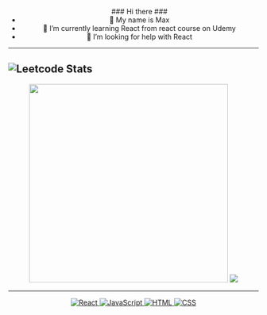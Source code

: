 <ul align="center">
  ### Hi there ###

  <li> 👋 My name is Max </li> 
  <li> 🌱 I’m currently learning React from react course on Udemy </li> 
  <li> 🤔 I’m looking for help with React </li>
</ul>

---
  ![Leetcode Stats](https://leetcard.jacoblin.cool/Maxviz)
---
<p align="center">
  <img src="https://github-readme-stats.vercel.app/api?username=maxv1z&show_icons=true&theme=bear" width="400">
  <img src="https://github-readme-stats.vercel.app/api/top-langs/?username=anuraghazra&layout=compact">
</p>

---
<p align="center">
  <a href="https://uk.legacy.reactjs.org/docs/getting-started.html" target="_blank">
    <img src="https://img.shields.io/badge/react-%2320232a.svg?style=for-the-badge&logo=react&logoColor=%2361DAFB" alt="React">
  </a>
  <a href="https://www.javascript.com/" target="_blank">
    <img src="https://img.shields.io/badge/javascript-%23323330.svg?style=for-the-badge&logo=javascript&logoColor=%23F7DF1E" alt="JavaScript">
  </a>
  <a href="https://html.com/" target="_blank">
    <img src="https://img.shields.io/badge/html5-%23E34F26.svg?style=for-the-badge&logo=html5&logoColor=white" alt="HTML">
  </a>
  <a href="https://www.w3.org/Style/CSS/Overview.en.html" target="_blank">
    <img src="https://img.shields.io/badge/css3-%231572B6.svg?style=for-the-badge&logo=css3&logoColor=white" alt="CSS">
  </a>
</p>
